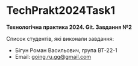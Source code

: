 # TechPrakt2024Task1
**Технологічна практика 2024. Git. Завдання №2**

Список студентів, які виконали завдання:
* Бігун Роман Васильович, група ВТ-22-1
* Email: going.ru.gg@gmail.com